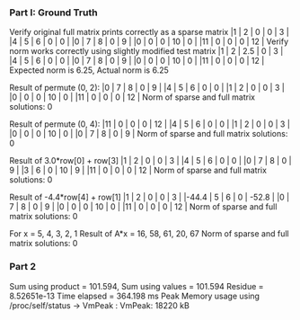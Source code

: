 ### Part I: Ground Truth 
Verify original full matrix prints correctly as a sparse matrix
|1 | 2 | 0 | 0 | 3 |
|4 | 5 | 6 | 0 | 0 |
|0 | 7 | 8 | 0 | 9 |
|0 | 0 | 0 | 10 | 0 |
|11 | 0 | 0 | 0 | 12 |
Verify norm works correctly using slightly modified test matrix
|1 | 2 | 2.5 | 0 | 3 |
|4 | 5 | 6 | 0 | 0 |
|0 | 7 | 8 | 0 | 9 |
|0 | 0 | 0 | 10 | 0 |
|11 | 0 | 0 | 0 | 12 |
Expected norm is 6.25, Actual norm is 6.25 

Result of permute (0, 2): 
|0 | 7 | 8 | 0 | 9 |
|4 | 5 | 6 | 0 | 0 |
|1 | 2 | 0 | 0 | 3 |
|0 | 0 | 0 | 10 | 0 |
|11 | 0 | 0 | 0 | 12 |
Norm of sparse and full matrix solutions: 	 0

Result of permute (0, 4): 
|11 | 0 | 0 | 0 | 12 |
|4 | 5 | 6 | 0 | 0 |
|1 | 2 | 0 | 0 | 3 |
|0 | 0 | 0 | 10 | 0 |
|0 | 7 | 8 | 0 | 9 |
Norm of sparse and full matrix solutions: 	 0

Result of 3.0*row[0] + row[3] 
|1 | 2 | 0 | 0 | 3 |
|4 | 5 | 6 | 0 | 0 |
|0 | 7 | 8 | 0 | 9 |
|3 | 6 | 0 | 10 | 9 |
|11 | 0 | 0 | 0 | 12 |
Norm of sparse and full matrix solutions: 	 0

Result of -4.4*row[4] + row[1] 
|1 | 2 | 0 | 0 | 3 |
|-44.4 | 5 | 6 | 0 | -52.8 |
|0 | 7 | 8 | 0 | 9 |
|0 | 0 | 0 | 10 | 0 |
|11 | 0 | 0 | 0 | 12 |
Norm of sparse and full matrix solutions: 	 0

For x = 
5, 	4, 	3, 	2, 	1
Result of A*x = 
16, 	58, 	61, 	20, 	67
Norm of sparse and full matrix solutions: 	 0
### Part 2 
Sum using product = 101.594, Sum using values = 101.594
Residue = 8.52651e-13
Time elapsed = 364.198 ms 
Peak Memory usage using /proc/self/status -> VmPeak :
VmPeak:	   18220 kB
